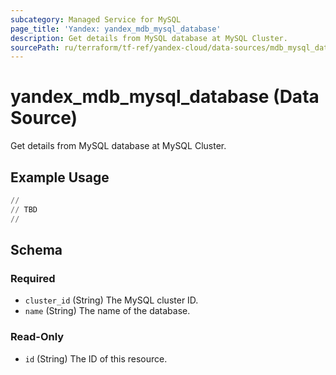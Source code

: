 ```yaml
---
subcategory: Managed Service for MySQL
page_title: 'Yandex: yandex_mdb_mysql_database'
description: Get details from MySQL database at MySQL Cluster.
sourcePath: ru/terraform/tf-ref/yandex-cloud/data-sources/mdb_mysql_database.md
---
```


# yandex_mdb_mysql_database (Data Source)

Get details from MySQL database at MySQL Cluster.

## Example Usage

```terraform
//
// TBD
//
```

<!-- schema generated by tfplugindocs -->
## Schema

### Required

- `cluster_id` (String) The MySQL cluster ID.
- `name` (String) The name of the database.

### Read-Only

- `id` (String) The ID of this resource.
